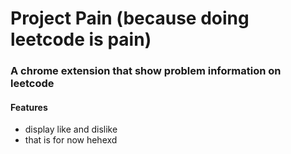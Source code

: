 # Project Pain (because doing leetcode is pain)

### A chrome extension that show problem information on leetcode

#### Features
- display like and dislike
- that is for now hehexd


